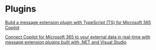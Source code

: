 # Plugins

[Build a message extension plugin with TypeScript (TS) for Microsoft 365 Copilot](https://learn.microsoft.com/en-us/training/modules/guided-project-build-message-extension-plugin-typescript-microsoft-copilot/)

[Connect Copilot for Microsoft 365 to your external data in real-time with message extension plugins built with .NET and Visual Studio](https://learn.microsoft.com/en-us/training/modules/copilot-message-extension-plugins/)